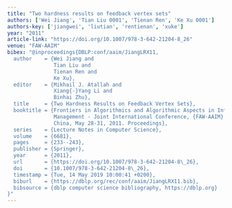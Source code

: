 ```yaml
---
title: "Two hardness results on feedback vertex sets"
authors: ['Wei Jiang', 'Tian Liu 0001', 'Tienan Ren', 'Ke Xu 0001']
authors-key: ['jiangwei', 'liutian', 'rentienan', 'xuke']
year: "2011"
article-link: "https://doi.org/10.1007/978-3-642-21204-8_26"
venue: "FAW-AAIM"
bibex: "@inproceedings{DBLP:conf/aaim/JiangLRX11,
  author    = {Wei Jiang and
               Tian Liu and
               Tienan Ren and
               Ke Xu},
  editor    = {Mikhail J. Atallah and
               Xiang{-}Yang Li and
               Binhai Zhu},
  title     = {Two Hardness Results on Feedback Vertex Sets},
  booktitle = {Frontiers in Algorithmics and Algorithmic Aspects in Information and
               Management - Joint International Conference, {FAW-AAIM} 2011, Jinhua,
               China, May 28-31, 2011. Proceedings},
  series    = {Lecture Notes in Computer Science},
  volume    = {6681},
  pages     = {233--243},
  publisher = {Springer},
  year      = {2011},
  url       = {https://doi.org/10.1007/978-3-642-21204-8\_26},
  doi       = {10.1007/978-3-642-21204-8\_26},
  timestamp = {Tue, 14 May 2019 10:00:41 +0200},
  biburl    = {https://dblp.org/rec/conf/aaim/JiangLRX11.bib},
  bibsource = {dblp computer science bibliography, https://dblp.org}
}"
---
```


